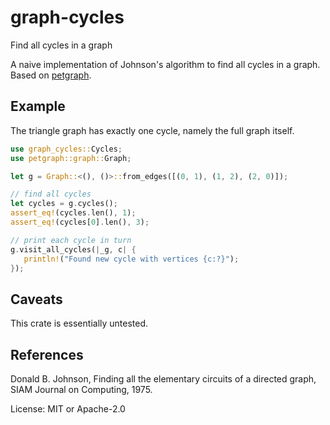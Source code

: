 # graph-cycles

Find all cycles in a graph

A naive implementation of Johnson's algorithm to find all cycles
in a graph. Based on [petgraph](https://github.com/petgraph/petgraph).

## Example

The triangle graph has exactly one cycle, namely the full graph itself.

```rust
use graph_cycles::Cycles;
use petgraph::graph::Graph;

let g = Graph::<(), ()>::from_edges([(0, 1), (1, 2), (2, 0)]);

// find all cycles
let cycles = g.cycles();
assert_eq!(cycles.len(), 1);
assert_eq!(cycles[0].len(), 3);

// print each cycle in turn
g.visit_all_cycles(|_g, c| {
   println!("Found new cycle with vertices {c:?}");
});
```

## Caveats

This crate is essentially untested.

## References

Donald B. Johnson,
Finding all the elementary circuits of a directed graph,
SIAM Journal on Computing, 1975.


License: MIT or Apache-2.0
